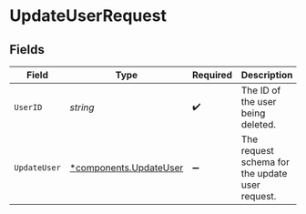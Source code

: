 # UpdateUserRequest


## Fields

| Field                                                           | Type                                                            | Required                                                        | Description                                                     | Example                                                         |
| --------------------------------------------------------------- | --------------------------------------------------------------- | --------------------------------------------------------------- | --------------------------------------------------------------- | --------------------------------------------------------------- |
| `UserID`                                                        | *string*                                                        | :heavy_check_mark:                                              | The ID of the user being deleted.                               | d32d905a-ed33-46a3-a093-d8f536af9a8a                            |
| `UpdateUser`                                                    | [*components.UpdateUser](../../models/components/updateuser.md) | :heavy_minus_sign:                                              | The request schema for the update user request.                 |                                                                 |
